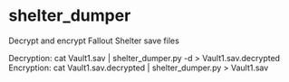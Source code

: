 # shelter_dumper
Decrypt and encrypt Fallout Shelter save files

Decryption: cat Vault1.sav | shelter_dumper.py -d > Vault1.sav.decrypted
Encryption: cat Vault1.sav.decrypted | shelter_dumper.py > Vault1.sav
